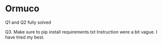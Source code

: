 # Ormuco

Q1 and Q2 fully solved

Q3. Make sure to pip install requirements.txt
    Instruction were a bit vague. I have tried my best.